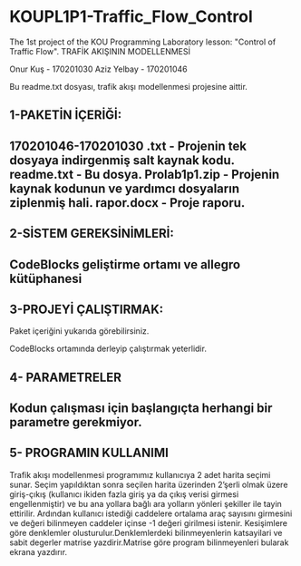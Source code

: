 # KOUPL1P1-Traffic_Flow_Control
 The 1st project of the KOU Programming Laboratory lesson: "Control of Traffic Flow".
TRAFİK AKIŞININ MODELLENMESİ

Onur Kuş	-	170201030
Aziz Yelbay	-	170201046

Bu readme.txt dosyası, trafik akışı modellenmesi projesine aittir.



1-PAKETİN İÇERİĞİ:
----------
170201046-170201030 .txt - Projenin tek dosyaya indirgenmiş salt kaynak kodu.
readme.txt - Bu dosya.
Prolab1p1.zip - Projenin kaynak kodunun ve yardımcı dosyaların ziplenmiş hali.
rapor.docx - Proje raporu.
----------


2-SİSTEM GEREKSİNİMLERİ:
-------------------
CodeBlocks geliştirme ortamı ve allegro kütüphanesi
-------------------


3-PROJEYİ ÇALIŞTIRMAK:
-------------------
Paket içeriğini yukarıda görebilirsiniz.

CodeBlocks ortamında derleyip çalıştırmak yeterlidir.


4- PARAMETRELER
---------------------------
Kodun çalışması için başlangıçta herhangi bir parametre gerekmiyor.
------------------


5- PROGRAMIN KULLANIMI
-----------------------------
Trafik akışı modellenmesi programımız kullanıcıya 2 adet harita seçimi sunar. 
Seçim yapıldıktan sonra seçilen harita üzerinden 2’şerli olmak üzere giriş-çıkış (kullanıcı ikiden fazla giriş ya da çıkış verisi girmesi engellenmiştir) ve bu ana yollara bağlı ara yolların yönleri şekiller ile tayin ettirilir. 
Ardından kullanıcı istediği caddelere ortalama araç sayısını girmesini ve değeri bilinmeyen caddeler içinse -1 değeri girilmesi istenir.
Kesişimlere göre denklemler olusturulur.Denklemlerdeki bilinmeyenlerin katsayilari ve sabit degerler matrise yazdirir.Matrise göre program bilinmeyenleri bularak ekrana yazdırır.
